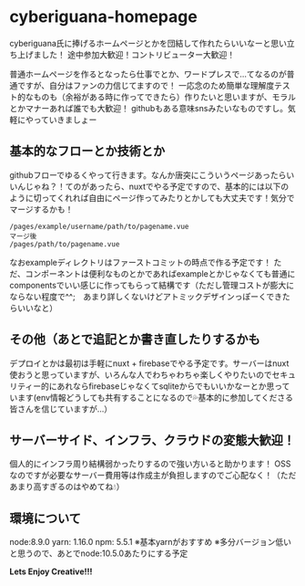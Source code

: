 # cyberiguana-homepage

cyberiguana氏に捧げるホームページとかを団結して作れたらいいなーと思い立ち上げました！
途中参加大歓迎！コントリビューター大歓迎！

普通ホームページを作るとなったら仕事でとか、ワードプレスで…てなるのが普通ですが、自分はファンの力信じてますので！
一応念のため簡単な理解度テスト的なものも（余裕がある時に作ってできたら）作りたいと思いますが、モラルとかマナーあれば誰でも大歓迎！
githubもある意味snsみたいなものですし。気軽にやっていきましょー

## 基本的なフローとか技術とか
githubフローでゆるくやって行きます。なんか唐突にこういうページあったらいいんじゃね？！てのがあったら、nuxtでやる予定ですので、基本的には以下のように切ってくれれば自由にページ作ってみたりとかしても大丈夫です！気分でマージするかも！
```
/pages/example/username/path/to/pagename.vue
マージ後
/pages/path/to/pagename.vue
```
なおexampleディレクトリはファーストコミットの時点で作る予定です！
ただ、コンポーネントは便利なものとかであればexampleとかじゃなくても普通にcomponentsでいい感じに作ってもらって結構です（ただし管理コストが膨大にならない程度で^^;　あまり詳しくないけどアトミックデザインっぽーくできたらいいなと）

## その他（あとで追記とか書き直したりするかも

デプロイとかは最初は手軽にnuxt + firebaseでやる予定です。サーバーはnuxt使おうと思っていますが、いろんな人でわちゃわちゃ楽しくやりたいのでセキュリティー的にあれならfirebaseじゃなくてsqliteからでもいいかなーとか思っています(env情報どうしても共有することになるので💦基本的に参加してくださる皆さんを信じていますが…）

## サーバーサイド、インフラ、クラウドの変態大歓迎！
個人的にインフラ周り結構弱かったりするので強い方いると助かります！
OSSなのですが必要なサーバー費用等は作成主が負担しますのでご心配なく！（ただあまり高すぎるのはやめてね💧）

## 環境について
node:8.9.0
yarn: 1.16.0
npm: 5.5.1
※基本yarnがおすすめ
※多分バージョン低いと思うので、あとでnode:10.5.0あたりにする予定

**Lets Enjoy Creative!!!**
